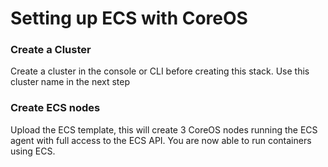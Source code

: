 Setting up ECS with CoreOS
============================


### Create a Cluster

Create a cluster in the console or CLI before creating this stack.  Use this cluster name in the next step

### Create ECS nodes

Upload the ECS template, this will create 3 CoreOS nodes running the ECS agent with full access to the ECS API.  You are now able to run containers using ECS.
